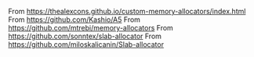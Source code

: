 From https://thealexcons.github.io/custom-memory-allocators/index.html
From https://github.com/Kashio/A5
From https://github.com/mtrebi/memory-allocators
From https://github.com/sonntex/slab-allocator
From https://github.com/miloskalicanin/Slab-allocator
